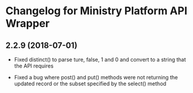 # Changelog for Ministry Platform API Wrapper


## 2.2.9 (2018-07-01)

- Fixed distinct() to parse ture, false, 1 and 0 and convert to a string that the API requires

- Fixed a bug where post() and put() methods were not returning the updated record or the subset specified by the select() method